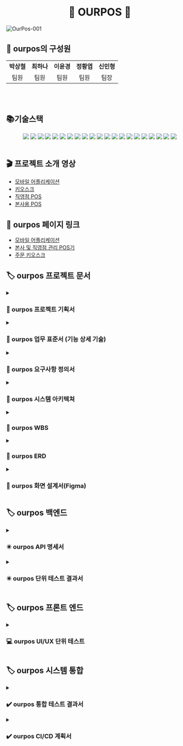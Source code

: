 <div align="center">

# :hamburger: OURPOS :hamburger:

</div>

![OurPos-001](https://github.com/beyond-sw-camp/be05-4th-3team-Our-POS/assets/156383201/ac367a79-e04b-4a06-a6e5-c12b2723fb76)

<h2 align="left">👥 ourpos의 구성원</h2>
<table>
  <tbody>
    <tr>
      <td align="center"><b>박상철</b><br /></td>
      <td align="center"><b>최하나</b><br /></td>
      <td align="center"><b>이윤경</b><br /></td>
      <td align="center"><b>정황엽</b><br /></td>
      <td align="center"><b>신민형</b><br /></td>
    </tr>
    <tr>
        <td align="center">팀원</td>
        <td align="center">팀원</td>
        <td align="center">팀원</td>
        <td align="center">팀원</td>
        <td align="center">팀장</td>
    </tr>
  </tbody>
</table>
<br/><br/>

<h2 align="left"> 📚기술스택 </h2>

<div align=center> 
  <img src="https://img.shields.io/badge/java-007396?style=for-the-badge&logo=java&logoColor=white"> 
  <img src="https://img.shields.io/badge/html5-E34F26?style=for-the-badge&logo=html5&logoColor=white"> 
  <img src="https://img.shields.io/badge/css-1572B6?style=for-the-badge&logo=css3&logoColor=white"> 
  <img src="https://img.shields.io/badge/javascript-F7DF1E?style=for-the-badge&logo=javascript&logoColor=black"> 
  <img src="https://img.shields.io/badge/mariaDB-003545?style=for-the-badge&logo=mariaDB&logoColor=white">  
  <img src="https://img.shields.io/badge/vue.js-4FC08D?style=for-the-badge&logo=vue.js&logoColor=white"> 
  <img src="https://img.shields.io/badge/bootstrap-7952B3?style=for-the-badge&logo=bootstrap&logoColor=white">
  <img src="https://img.shields.io/badge/apache tomcat-F8DC75?style=for-the-badge&logo=apachetomcat&logoColor=white">
  <img src="https://img.shields.io/badge/github-181717?style=for-the-badge&logo=github&logoColor=white">
  <img src="https://img.shields.io/badge/git-F05032?style=for-the-badge&logo=git&logoColor=white">
  <img src="https://img.shields.io/badge/springboot-6DB33F?style=for-the-badge&logo=springboot&logoColor=white">
  <img src="https://img.shields.io/badge/nginx-%23009639.svg?style=for-the-badge&logo=nginx&logoColor=white">
  <img src="https://img.shields.io/badge/docker-%230db7ed.svg?style=for-the-badge&logo=docker&logoColor=white"> 
  <img src="https://img.shields.io/badge/slack-%4A154B.svg?style=for-the-badge&logo=slack&logoColor=white"> 
  <img src="https://img.shields.io/badge/jenkins-D24939.svg?style=for-the-badge&logo=jenkins&logoColor=white"> 
  <img src="https://img.shields.io/badge/mariaDB-003545.svg?style=for-the-badge&logo=mariaDB&logoColor=white"> 
  <img src="https://img.shields.io/badge/ngrok-1F1E37.svg?style=for-the-badge&logo=ngrok&logoColor=white"> 
  <img src="https://img.shields.io/badge/intellijidea-000000.svg?style=for-the-badge&logo=intellijidea&logoColor=white"> 
  <img src="https://img.shields.io/badge/visualstudiocode-007ACC.svg?style=for-the-badge&logo=visualstudiocode&logoColor=white"> 
  <img src="https://img.shields.io/badge/figma-F24E1E.svg?style=for-the-badge&logo=figma&logoColor=white">
  <img src="https://img.shields.io/badge/amazonec2-FF9900.svg?style=for-the-badge&logo=amazonec2&logoColor=white"> 
</div>
<br>

<h2 align="left">🎬 프로젝트 소개 영상</h2>
<ul>
    <li>
      <a href="https://github.com/beyond-sw-camp/be05-fin-3team-OURPOS/assets/140836341/fb013e51-4d25-422a-be1a-86f2cdc37189">모바일 어플리케이션</a>
    </li>
    <li>
      <a href="https://github.com/beyond-sw-camp/be05-fin-3team-OURPOS/assets/140836341/348dca93-efa3-4e67-870e-988c30de45cb">키오스크</a>
    </li>
    <li>
      <a href="https://github.com/beyond-sw-camp/be05-fin-3team-OURPOS/assets/140836341/19109ca5-108a-4800-a748-d96de10c9647">직영점 POS</a>
    </li>
    <li>
      <a href="https://github.com/beyond-sw-camp/be05-fin-3team-OURPOS/assets/140836341/34e71eef-d525-498d-9474-96c08afe2451">본사용 POS</a>
    </li>
</ul>

<h2 align="left">🔗 ourpos 페이지 링크</h2>
<ul>
  <li>
  <a href="https://m.ourpos.org/">모바일 어플리케이션</a>
  </li>
  
  <li>
  <a href="https://admin.ourpos.org/sign-up">본사 및 직영점 관리 POS기</a>
  </li>

  
  <li>
  <a href="https://kiosk.ourpos.org/">주문 키오스크</a>
  </li>
</ul>

<h2 align="left">🏷️ ourpos 프로젝트 문서 </h2>

<details>
<summary><h3>📁 ourpos 프로젝트 기획서</h3></summary>
<ul>
  <li>
  <a href="https://docs.google.com/document/d/16bPZb_D4clrZ0tqKmuFBGady2DPCxes2rAhIDuc3bQ8/edit?usp=sharing">프로젝트 기획서 Link</a>
  </li>
</ul>
</details>

<details>
<summary><h3>📁 ourpos 업무 표준서 (기능 상세 기술)</h3></summary>
 <ul>
<li>
<a href="https://docs.google.com/document/d/1sSuaMNQTp1y-zOhpg8orO8gqbK2dpxX2T3s0QhyflUU/edit">업무 표준 Link</a>
</li>
 </ul>
</details>

<details>
<summary><h3>📁 ourpos 요구사항 정의서</h3></summary>
   <ul>
  <li>
<a href="https://docs.google.com/spreadsheets/d/1OGhBM0uMtSuOBnyiKaoTmFWCNzh9yBIWZsBinWN29qI/edit#gid=374839476">요구사항 정의서 Link</a>
  </li>
   </ul>
</details>

<details>
<summary><h3>📁 ourpos 시스템 아키텍쳐</h3></summary>
   <ul>
  <li>
<a href="https://github.com/beyond-sw-camp/be05-fin-3team-OURPOS/assets/140836341/75d372c8-16ce-4171-bb36-a0498bc54eb3">시스템 아키텍쳐 Link</a>
  </li>
   </ul>
</details>

<details>
<summary><h3>📁 ourpos WBS</h3></summary>
  <ul>
  <li>
<a href="https://docs.google.com/spreadsheets/d/1OGhBM0uMtSuOBnyiKaoTmFWCNzh9yBIWZsBinWN29qI/edit#gid=1308199476">WBS Link</a>
  </li>
   </ul>
</details>

<details>
<summary><h3>📁 ourpos ERD</h3></summary>
 <ul>
<li>
<a href="https://www.erdcloud.com/d/JPNjAZ5zpek8r2zGC">ERD Link</a>
</li>
 </ul>
</details>

<details>
<summary><h3>📁 ourpos 화면 설계서(Figma)</h3></summary>
 <ul>
<li>
<a href="https://www.figma.com/design/iqi38u8n1XngmPmkvINnDV/Untitled?node-id=0-1&t=jTdCdDf0tgFWFKv9-0">화면설계서 Link</a>
</li>
 </ul>
</details>

<h2 align="left">🏷️ ourpos 백엔드  </h2>

<details>
<summary><h3>✴️ ourpos API 명세서</h3></summary>
 <ul>
<li>
<a href="https://docs.google.com/spreadsheets/d/1OGhBM0uMtSuOBnyiKaoTmFWCNzh9yBIWZsBinWN29qI/edit?gid=1805938231#gid=1805938231">고객용 모바일 어플리케이션, 키오스크 API명세서 Link</a>
</li>
<li>
<a href="https://docs.google.com/spreadsheets/d/1OGhBM0uMtSuOBnyiKaoTmFWCNzh9yBIWZsBinWN29qI/edit?gid=1026222313#gid=1026222313">직영점 pos, 본사용 pos API명세서 Link</a>
</li>
 </ul>
</details>

<details>
<summary><h3>✴️ ourpos 단위 테스트 결과서</h3></summary>
   <ul>
  <li>
<a href="https://api.ourpos.org/test/index.html">단위 테스트 결과서 Link</a>
  </li>
   </ul>
</details>

<h2 align="left">🏷️ ourpos 프론트 엔드 </h2>

<details>
  <summary><h3>💻 ourpos UI/UX 단위 테스트 </h3></summary>
  <ul>
    <li>
      <a href="https://github.com/beyond-sw-camp/be05-fin-3team-OURPOS/assets/140836341/fb013e51-4d25-422a-be1a-86f2cdc37189">모바일 어플리케이션</a>
    </li>
    <li>
      <a href="https://github.com/beyond-sw-camp/be05-fin-3team-OURPOS/assets/140836341/348dca93-efa3-4e67-870e-988c30de45cb">키오스크</a>
    </li>
    <li>
      <a href="https://github.com/beyond-sw-camp/be05-fin-3team-OURPOS/assets/140836341/19109ca5-108a-4800-a748-d96de10c9647">직영점 POS</a>
    </li>
    <li>
      <a href="https://github.com/beyond-sw-camp/be05-fin-3team-OURPOS/assets/140836341/34e71eef-d525-498d-9474-96c08afe2451">본사용 POS</a>
    </li>
  </ul>
</details>

<h2 align="left">🏷️ ourpos 시스템 통합 </h2>

<details>
<summary><h3>✔️ ourpos 통합 테스트 결과서 </h3></summary>
  <ul>
  <li>
<a href="https://docs.google.com/spreadsheets/d/1OGhBM0uMtSuOBnyiKaoTmFWCNzh9yBIWZsBinWN29qI/edit?gid=1424215889#gid=1424215889">통합 테스트 결과서 Link</a>
  </li> 
  </ul>
</details>

<details>
<summary><h3>✔️ ourpos CI/CD 계획서 </h3></summary>
 <ul>
<li>
<a href="https://github.com/beyond-sw-camp/be05-fin-3team-OURPOS/assets/140836341/75d372c8-16ce-4171-bb36-a0498bc54eb3">CI/CD 계획서 Link</a>
</li>
 </ul>
</details>
